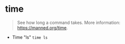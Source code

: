 # time
> See how long a command takes.
> More information: <https://manned.org/time>.

- Time "ls"
`time ls`
